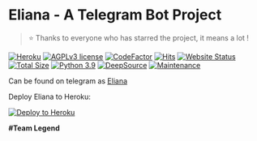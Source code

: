 # Eliana - A Telegram Bot Project

> ⭐️ Thanks to everyone who has starred the project, it means a lot !

[![Heroku](https://pyheroku-badge.herokuapp.com/?app=Eliana)](https://missjuliarobot.herokuapp.com)
[![AGPLv3 license](https://img.shields.io/badge/license-AGPL–3.0-red.svg)](https://www.gnu.org/licenses/agpl-3.0.en.html)
[![CodeFactor](https://www.codefactor.io/repository/github/missjuliarobot/missjuliarobot/badge)](https://www.codefactor.io/repository/github/missjuliarobot/missjuliarobot)
[![Hits](https://hitcounter.pythonanywhere.com/count/tag.svg?url=https%3A%2F%2Fgithub.com%2FMissJuliaRobot%2FMissJuliaRobot.git)](https://github.com/immperialmayvid/https://github.com/immperialmayvid/Eliana)
[![Website Status](https://img.shields.io/website-up-down-green-red/http/missjuliarobot.unaux.com.svg?label=website)](http://missjuliarobot.unaux.com)
[![Total Size](https://github-size-badge.herokuapp.com/MissJuliaRobot/MissJuliaRobot.svg)](https://github.com/immperialmayvid/Eliana)
[![Python 3.9](https://img.shields.io/badge/python->=3.8.3-blue.svg)](https://www.python.org/downloads/release/python-383/)
[![DeepSource](https://static.deepsource.io/deepsource-badge-light-mini.svg)](https://deepsource.io/gh/MissJuliaRobot/MissJuliaRobot/?ref=repository-badge)
[![Maintenance](https://img.shields.io/badge/maintained-yes-yellow.svg)](https://github.com/immperialmayvid/https://github.com/immperialmayvid/Eliana)


Can be found on telegram as [Eliana](https://t.me/Eliana_Support)

Deploy Eliana to Heroku:

<p align="left"><a href="https://heroku.com/deploy?template=https://github.com/immperialmayvid/Eliana"> <img src="https://www.herokucdn.com/deploy/button.svg" alt="Deploy to Heroku" /></a></p>




<b>#Team Legend</b>
